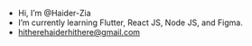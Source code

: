 - Hi, I’m @Haider-Zia
- I’m currently learning Flutter, React JS, Node JS, and Figma.
- hitherehaiderhithere@gmail.com

